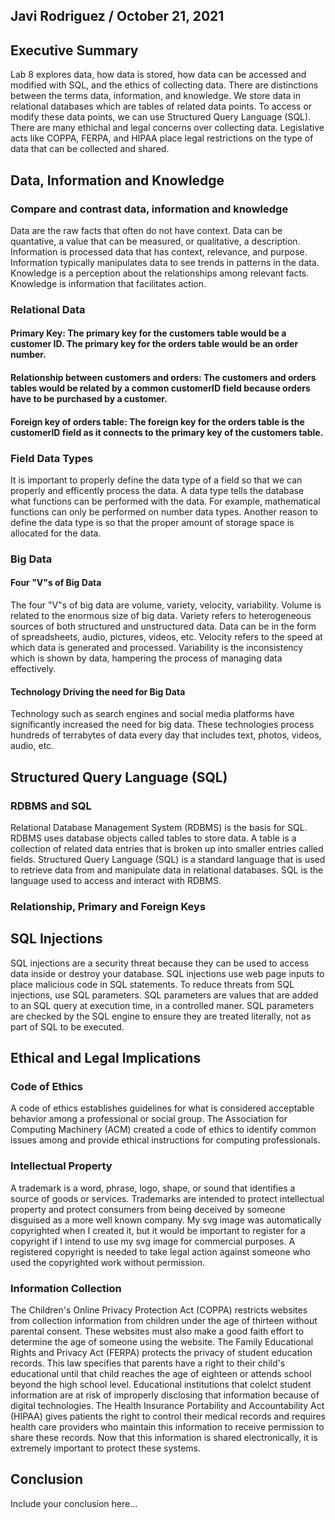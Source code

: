 ## Javi Rodriguez / October 21, 2021

## Executive Summary 
Lab 8 explores data, how data is stored, how data can be accessed and modified with SQL, and the ethics of collecting data. There are distinctions between the terms data, information, and knowledge. We store data in relational databases which are tables of related data points. To access or modify these data points, we can use Structured Query Language (SQL). There are many ethichal and legal concerns over collecting data. Legislative acts like COPPA, FERPA, and HIPAA place legal restrictions on the type of data that can be collected and shared.

## Data, Information and Knowledge
### Compare and contrast data, information and knowledge
Data are the raw facts that often do not have context. Data can be quantative, a value that can be measured, or qualitative, a description. Information is processed data that has context, relevance, and purpose. Information typically manipulates data to see trends in patterns in the data. Knowledge is a perception about the relationships among relevant facts. Knowledge is information that facilitates action.

### Relational Data
#### Primary Key: The primary key for the customers table would be a customer ID. The primary key for the orders table would be an order number.
#### Relationship between customers and orders: The customers and orders tables would be related by a common customerID field because orders have to be purchased by a customer.
#### Foreign key of orders table: The foreign key for the orders table is the customerID field as it connects to the primary key of the customers table.
### Field Data Types
It is important to properly define the data type of a field so that we can properly and efficently process the data. A data type tells the database what functions can be performed with the data. For example, mathematical functions can only be performed on number data types. Another reason to define the data type is so that the proper amount of storage space is allocated for the data.

### Big Data
#### Four "V"s of Big Data
The four "V"s of big data are volume, variety, velocity, variability. Volume is related to the enormous size of big data. Variety refers to heterogeneous sources of both structured and unstructured data. Data can be in the form of spreadsheets, audio, pictures, videos, etc. Velocity refers to the speed at which data is generated and processed. Variability is the inconsistency which is shown by data, hampering the process of managing data effectively.
#### Technology Driving the need for Big Data
Technology such as search engines and social media platforms have significantly increased the need for big data. These technologies process hundreds of terrabytes of data every day that includes text, photos, videos, audio, etc.

## Structured Query Language (SQL) 
### RDBMS and SQL
Relational Database Management System (RDBMS) is the basis for SQL. RDBMS uses database objects called tables to store data. A table is a collection of related data entries that is broken up into smaller entries called fields. Structured Query Language (SQL) is a standard language that is used to retrieve data from and manipulate data in relational databases. SQL is the language used to access and interact with RDBMS.
### Relationship, Primary and Foreign Keys

## SQL Injections
SQL injections are a security threat because they can be used to access data inside or destroy your database. SQL injections use web page inputs to place malicious code in SQL statements. To reduce threats from SQL injections, use SQL parameters. SQL parameters are values that are added to an SQL query at execution time, in a controlled maner. SQL parameters are checked by the SQL engine to ensure they are treated literally, not as part of SQL to be executed.
## Ethical and Legal Implications
### Code of Ethics
A code of ethics establishes guidelines for what is considered acceptable behavior among a professional or social group. The Association for Computing Machinery (ACM) created a code of ethics to identify common issues among and provide ethical instructions for computing professionals.
### Intellectual Property
A trademark is a word, phrase, logo, shape, or sound that identifies a source of goods or services. Trademarks are intended to protect intellectual property and protect consumers from being deceived by someone disguised as a more well known company. My svg image was automatically copyrighted when I created it, but it would be important to register for a copyright if I intend to use my svg image for commercial purposes. A registered copyright is needed to take legal action against someone who used the copyrighted work without permission.
### Information Collection
The Children's Online Privacy Protection Act (COPPA) restricts websites from collection information from children under the age of thirteen without parental consent. These websites must also make a good faith effort to determine the age of someone using the website. The Family Educational Rights and Privacy Act (FERPA) protects the privacy of student education records. This law specifies that parents have a right to their child's educational until that child reaches the age of eighteen or attends school beyond the high school level. Educational institutions that colelct student information are at risk of improperly disclosing that information because of digital technologies. The Health Insurance Portability and Accountability Act (HIPAA) gives patients the right to control their medical records and requires health care providers who maintain this information to receive permission to share these records. Now that this information is shared electronically, it is extremely important to protect these systems.
## Conclusion
Include your conclusion here...

